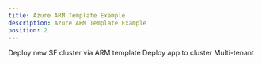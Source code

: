 ```yaml
---
title: Azure ARM Template Example
description: Azure ARM Template Example
position: 2
---
```


Deploy new SF cluster via ARM template
Deploy app to cluster
Multi-tenant
